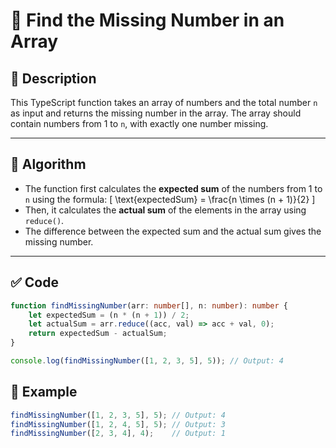 # 📘 Find the Missing Number in an Array

## 🧮 Description
This TypeScript function takes an array of numbers and the total number `n` as input and returns the missing number in the array. The array should contain numbers from 1 to `n`, with exactly one number missing.

---

## 📐 Algorithm

- The function first calculates the **expected sum** of the numbers from 1 to `n` using the formula: 
  \[
  \text{expectedSum} = \frac{n \times (n + 1)}{2}
  \]
- Then, it calculates the **actual sum** of the elements in the array using `reduce()`.
- The difference between the expected sum and the actual sum gives the missing number.

---

## ✅ Code

```typescript
function findMissingNumber(arr: number[], n: number): number {
    let expectedSum = (n * (n + 1)) / 2;
    let actualSum = arr.reduce((acc, val) => acc + val, 0);
    return expectedSum - actualSum;
}

console.log(findMissingNumber([1, 2, 3, 5], 5)); // Output: 4
```
## 🧪 Example
```typescript
findMissingNumber([1, 2, 3, 5], 5); // Output: 4
findMissingNumber([1, 2, 4, 5], 5); // Output: 3
findMissingNumber([2, 3, 4], 4);    // Output: 1
```
